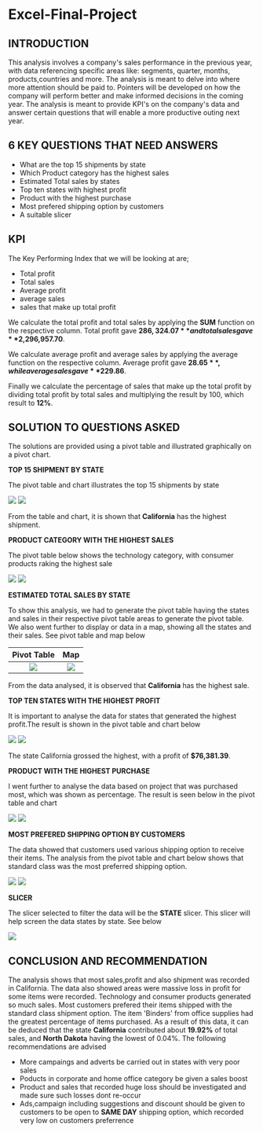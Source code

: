 # Excel-Final-Project

## INTRODUCTION
This analysis involves a company's sales performance in the previous year, with data referencing specific areas like: segments, quarter, months, products,countries and more. The analysis is meant to delve into where more attention should be paid to. Pointers will be developed on how the company will perform better and make informed decisions in the coming year. The analysis is meant to provide KPI's on the company's data and answer certain questions that will enable a more productive outing next year.
## 6 KEY QUESTIONS THAT NEED ANSWERS
- What are the top 15 shipments by state			
- Which Product category has the highest sales			
- Estimated Total sales by states			
- Top ten states with highest profit			
- Product with the highest purchase			
- Most prefered shipping option by customers
- A suitable slicer
## KPI
The Key Performing Index that we will be looking at are;
- Total profit	
- Total sales	 
- Average profit	 
- average sales	 
- sales that make up total profit

We calculate the total profit and total sales by applying the **SUM** function on the respective column. Total profit gave **$286,324.07** and total sales gave **$2,296,957.70**.

We calculate average profit and average sales by applying the average function on the respective column. Average profit gave **$28.65**, while average sales gave **$229.86**.

Finally we calculate the percentage of sales that make up the total profit by dividing total profit by total sales and multiplying the result by 100, which result to **12%**.

## SOLUTION TO QUESTIONS ASKED

The solutions are provided using a pivot table and illustrated graphically on a pivot chart.

**TOP 15 SHIPMENT BY STATE**

The pivot table and chart illustrates the top 15 shipments by state

![](7.png) 
![](7.1.png)

From the table and chart, it is shown that **California** has the highest shipment.

**PRODUCT CATEGORY WITH THE HIGHEST SALES**

The pivot table below shows the technology category, with consumer products raking the highest sale

![](8.png) ![](8.1.png)

**ESTIMATED TOTAL SALES BY STATE**

To show this analysis, we had to generate the pivot table having the states and sales in their respective pivot table areas to generate the pivot table. We also went further to display or data in a map, showing all the states and their sales. See pivot table and map below

Pivot Table             |  Map
:-------------------------:|:-------------------------:
![](9.png)  |  ![](9.1.png) 

From the data analysed, it is observed that **California** has the highest sale.

**TOP TEN STATES WITH THE HIGHEST PROFIT**

It is important to analyse the data for states that generated the highest profit.The result is shown in the pivot table and chart below

![](10.png)
![](10.1.png)

The state California grossed the highest, with a profit of **$76,381.39**.

**PRODUCT WITH THE HIGHEST PURCHASE**

I went further to analyse the data based on project that was purchased most, which was shown as percentage. The result is seen below in the pivot table and chart

![](11.png) ![](11.1.png)

**MOST PREFERED SHIPPING OPTION BY CUSTOMERS**

The data showed that customers used various shipping option to receive their items. The analysis from the pivot table and chart below shows that standard class was the most preferred shipping option.

![](12.png)
![](12.1.png)

**SLICER**

The slicer selected to filter the data will be the **STATE** slicer. This slicer will help screen the data states by state. See below

![](slicer.png)

## CONCLUSION AND RECOMMENDATION

The analysis shows that most sales,profit and also shipment was recorded in California. The data also showed areas were massive loss in profit for some items were recorded. Technology and consumer products generated so much sales. Most customers prefered their items shipped with the standard class shipment option. The item 'Binders' from office supplies had the greatest percentage of items purchased. As a result of this data, it can be deduced that the state **California** contributed about **19.92%** of total sales, and **North Dakota** having the lowest of 0.04%. The following recommendations are advised

- More campaings and adverts be carried out in states with very poor sales
- Poducts in corporate and home office category be given a sales boost
- Product and sales that recorded huge loss should be investigated and made sure such losses dont re-occur
- Ads,campaign including suggestions and discount should be given to customers to be open to **SAME DAY** shipping option, which recorded very low on customers preferrence 




